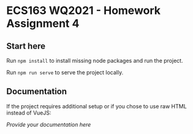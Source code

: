 # ECS163 WQ2021 - Homework Assignment 4


## Start here
Run `npm install` to install missing node packages and run the project.

Run `npm run serve` to serve the project locally.

## Documentation
If the project requires additional setup or if you chose to use raw HTML instead of VueJS:

*Provide your documentation here*